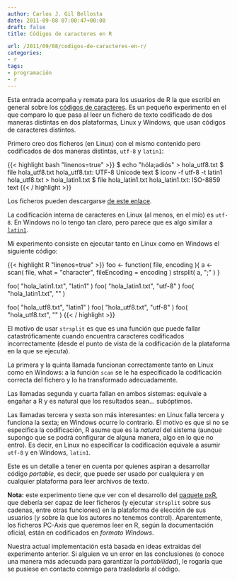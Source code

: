 ```yaml
---
author: Carlos J. Gil Bellosta
date: 2011-09-08 07:00:47+00:00
draft: false
title: Códigos de caracteres en R

url: /2011/09/08/codigos-de-caracteres-en-r/
categories:
- r
tags:
- programación
- r
---
```


Esta entrada acompaña y remata para los usuarios de R la que escribí en general sobre los [códigos de caracteres](http://www.datanalytics.com/2011/09/06/codigos-de-caracteres-unicode-y-utf-8/). Es un pequeño experimento en el que comparo lo que pasa al leer un fichero de texto codificado de dos maneras distintas en dos plataformas, Linux y Windows, que usan códigos de caracteres distintos.

Primero creo dos ficheros (en Linux) con el mismo contenido pero codificados de dos maneras distintas, `utf-8` y `latin1`:


{{< highlight bash "linenos=true" >}}
$ echo "hóla;adiós" > hola_utf8.txt
$ file hola_utf8.txt
hola_utf8.txt: UTF-8 Unicode text
$ iconv -f utf-8 -t latin1 hola_utf8.txt > hola_latin1.txt
$ file hola_latin1.txt
hola_latin1.txt: ISO-8859 text
{{< / highlight >}}



Los ficheros pueden descargarse [de este enlace](/uploads/hola_encoding.zip).

La codificación interna de caracteres en Linux (al menos, en el mío) es `utf-8`. En Windows no lo tengo tan claro, pero parece que es algo similar a [`latin1`](http://es.wikipedia.org/wiki/ISO_8859-1).

Mi experimento consiste en ejecutar tanto en Linux como en Windows el siguiente código:


{{< highlight R "linenos=true" >}}
foo <- function( file, encoding ){
    a <- scan( file, what = "character",
                fileEncoding = encoding )
    strsplit( a, ";" )
}

foo( "hola_latin1.txt", "latin1" )
foo( "hola_latin1.txt", "utf-8" )
foo( "hola_latin1.txt", "" )

foo( "hola_utf8.txt", "latin1" )
foo( "hola_utf8.txt", "utf-8" )
foo( "hola_utf8.txt", "" )
{{< / highlight >}}


El motivo de usar `strsplit` es que es una función que puede fallar catastróficamente cuando encuentra caracteres codificados incorrectamente (desde el punto de vista de la codificación de la plataforma en la que se ejecuta).

La primera y la quinta llamada funcionan correctamente tanto en Linux como en Windows: a la función `scan` se le ha especificado la codificación correcta del fichero y lo ha transformado adecuadamente.

Las llamadas segunda y cuarta fallan en ambos sistemas: equivale a engañar a R y es natural que los resultados sean... subóptimos.

Las llamadas tercera y sexta son más interesantes: en Linux falla tercera y funciona la sexta; en Windows ocurre lo contrario. El motivo es que si no se especifica la codificación, R asume que es la _natural_ del sistema (aunque supongo que se podrá configurar de alguna manera, algo en lo que no entro). Es decir, en Linux no especificar la codificación equivale a asumir `utf-8` y en Windows, `latin1`.

Este es un detalle a tener en cuenta por quienes aspiran a desarrollar código _portable_, es decir, que puede ser usado por cualquiera y en cualquier plataforma para leer archivos de texto.

**Nota:** este experimento tiene que ver con el desarrollo del [paquete pxR](http://www.datanalytics.com/2011/07/28/el-paquete-pxr-en-cran/), que debería ser capaz de leer ficheros (y ejecutar `strsplit` sobre sus cadenas, entre otras funciones) en la plataforma de elección de sus usuarios (y sobre la que los autores no tenemos control). Aparentemente, los ficheros PC-Axis que queremos leer en R, según la documentación oficial, están en codificados en _formato Windows_.

Nuestra actual implementación está basada en ideas extraidas del experimento anterior. Si alguien ve un error en las conclusiones (o conoce una manera más adecuada para garantizar la _portabilidad_), le rogaría que se pusiese en contacto conmigo para trasladarla al código.
